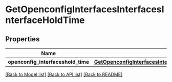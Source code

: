 # GetOpenconfigInterfacesInterfacesInterfaceHoldTime

## Properties
Name | Type | Description | Notes
------------ | ------------- | ------------- | -------------
**openconfig_interfaceshold_time** | [**GetOpenconfigInterfacesInterfacesOpenconfiginterfacesinterfacesHoldtime**](GetOpenconfigInterfacesInterfacesOpenconfiginterfacesinterfacesHoldtime.md) |  | [optional] 

[[Back to Model list]](../README.md#documentation-for-models) [[Back to API list]](../README.md#documentation-for-api-endpoints) [[Back to README]](../README.md)


